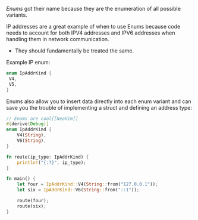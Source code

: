 _Enums_ got their name because they are the enumeration of all possible variants.

IP addresses are a great example of when to use Enums because code needs to account for both IPV4 addresses and IPV6 addresses when handling them in network communication.
- They should fundamentally be treated the same.

Example IP enum:
```rust
enum IpAddrKind {
 V4,
 V5,
}
```

Enums also allow you to insert data directly into each enum variant and can save you the trouble of implementing a struct and defining an address type:
```rust
// Enums are cool[[NeoVim]]
#[derive(Debug)]
enum IpAddrKind {
    V4(String),
    V6(String),
}

fn route(ip_type: IpAddrKind) {
    println!("{:?}", ip_type);
}

fn main() {
    let four = IpAddrKind::V4(String::from("127.0.0.1"));
    let six = IpAddrKind::V6(String::from("::1"));

    route(four);
    route(six);
}
```